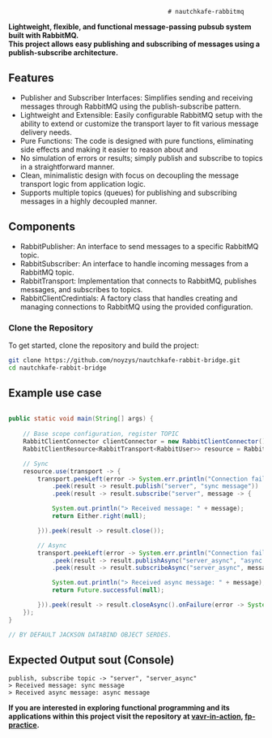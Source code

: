                                                 # nautchkafe-rabbitmq 

**Lightweight, flexible, and functional message-passing pubsub system built with RabbitMQ.  
This project allows easy publishing and subscribing of messages using a publish-subscribe architecture.**

## Features

- Publisher and Subscriber Interfaces: Simplifies sending and receiving messages through RabbitMQ using the publish-subscribe pattern.
- Lightweight and Extensible: Easily configurable RabbitMQ setup with the ability to extend or customize the transport layer to fit various message delivery needs.
- Pure Functions: The code is designed with pure functions, eliminating side effects and making it easier to reason about and 
- No simulation of errors or results; simply publish and subscribe to topics in a straightforward manner.
- Clean, minimalistic design with focus on decoupling the message transport logic from application logic.
- Supports multiple topics (queues) for publishing and subscribing messages in a highly decoupled manner.


## Components
- RabbitPublisher<TOPIC>: An interface to send messages to a specific RabbitMQ topic.
- RabbitSubscriber<TOPIC>: An interface to handle incoming messages from a RabbitMQ topic.
- RabbitTransport<TOPIC>: Implementation that connects to RabbitMQ, publishes messages, and subscribes to topics.
- RabbitClientCredintials: A factory class that handles creating and managing connections to RabbitMQ using the provided configuration.

### Clone the Repository

To get started, clone the repository and build the project:

```bash
git clone https://github.com/noyzys/nautchkafe-rabbit-bridge.git
cd nautchkafe-rabbit-bridge
```

## Example use case

```java

public static void main(String[] args) {
    
    // Base scope configuration, register TOPIC
    RabbitClientConnector clientConnector = new RabbitClientConnector();
    RabbitClientResource<RabbitTransport<RabbitUser>> resource = RabbitTransport.createResource(clientConnector);

    // Sync
    resource.use(transport -> {
        transport.peekLeft(error -> System.err.println("Connection failed: " + error.getMessage()))
            .peek(result -> result.publish("server", "sync message"))
            .peek(result -> result.subscribe("server", message -> {

            System.out.println("> Received message: " + message);
            return Either.right(null);

        })).peek(result -> result.close());

        // Async
        transport.peekLeft(error -> System.err.println("Connection failed: " + error.getMessage()))
            .peek(result -> result.publishAsync("server_async", "async message"))
            .peek(result -> result.subscribeAsync("server_async", message -> {

            System.out.println("> Received async message: " + message);
            return Future.successful(null);

        })).peek(result -> result.closeAsync().onFailure(error -> System.err.println("Failed to close: " + error.getMessage())));
    });
}

// BY DEFAULT JACKSON DATABIND OBJECT SERDES.
```

## Expected Output sout (Console)
```
publish, subscribe topic -> "server", "server_async"
> Received message: sync message
> Received async message: async message
```

**If you are interested in exploring functional programming and its applications within this project visit the repository at [vavr-in-action](https://github.com/noyzys/bukkit-vavr-in-action), [fp-practice](https://github.com/noyzys/fp-practice).**